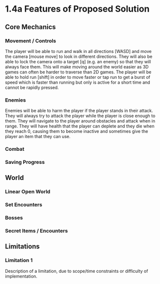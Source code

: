 # 1.4a Features of Proposed Solution

## Core Mechanics

### Movement / Controls

The player will be able to run and walk in all directions \[WASD] and move the camera \[mouse move] to look in different directions. They will also be able to lock the camera onto a target \[q] (e.g. an enemy) so that they will always face them. This will make moving around the world easier as 3D games can often be harder to traverse than 2D games. The player will be able to hold run \[shift] in order to move faster or tap run to get a burst of speed which is faster than running but only is active for a short time and cannot be rapidly pressed.

### Enemies

Enemies will be able to harm the player if the player stands in their attack. They will always try to attack the player while the player is close enough to them. They will navigate to the player around obstacles and attack when in range. They will have health that the player can deplete and they die when they reach 0, causing them to become inactive and sometimes give the player an item that they can use.

### Combat

### Saving Progress

## World

### Linear Open World

### Set Encounters

### Bosses

### Secret Items / Encounters

## Limitations

### Limitation 1

Description of a limitation, due to scope/time constraints or difficulty of implementation.
